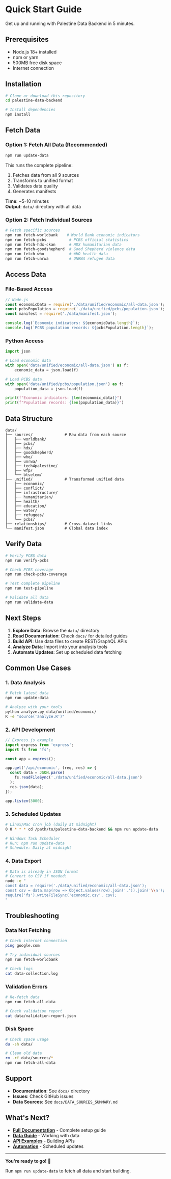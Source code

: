 # Quick Start Guide

Get up and running with Palestine Data Backend in 5 minutes.

## Prerequisites

- Node.js 18+ installed
- npm or yarn
- 500MB free disk space
- Internet connection

## Installation

```bash
# Clone or download this repository
cd palestine-data-backend

# Install dependencies
npm install
```

## Fetch Data

### Option 1: Fetch All Data (Recommended)

```bash
npm run update-data
```

This runs the complete pipeline:
1. Fetches data from all 9 sources
2. Transforms to unified format
3. Validates data quality
4. Generates manifests

**Time**: ~5-10 minutes  
**Output**: `data/` directory with all data

### Option 2: Fetch Individual Sources

```bash
# Fetch specific sources
npm run fetch-worldbank    # World Bank economic indicators
npm run fetch-pcbs          # PCBS official statistics
npm run fetch-hdx-ckan      # HDX humanitarian data
npm run fetch-goodshepherd  # Good Shepherd violence data
npm run fetch-who           # WHO health data
npm run fetch-unrwa         # UNRWA refugee data
```

## Access Data

### File-Based Access

```javascript
// Node.js
const economicData = require('./data/unified/economic/all-data.json');
const pcbsPopulation = require('./data/unified/pcbs/population.json');
const manifest = require('./data/manifest.json');

console.log(`Economic indicators: ${economicData.length}`);
console.log(`PCBS population records: ${pcbsPopulation.length}`);
```

### Python Access

```python
import json

# Load economic data
with open('data/unified/economic/all-data.json') as f:
    economic_data = json.load(f)

# Load PCBS data
with open('data/unified/pcbs/population.json') as f:
    population_data = json.load(f)

print(f"Economic indicators: {len(economic_data)}")
print(f"Population records: {len(population_data)}")
```

## Data Structure

```
data/
├── sources/              # Raw data from each source
│   ├── worldbank/
│   ├── pcbs/
│   ├── hdx/
│   ├── goodshepherd/
│   ├── who/
│   ├── unrwa/
│   ├── tech4palestine/
│   ├── wfp/
│   └── btselem/
├── unified/              # Transformed unified data
│   ├── economic/
│   ├── conflict/
│   ├── infrastructure/
│   ├── humanitarian/
│   ├── health/
│   ├── education/
│   ├── water/
│   ├── refugees/
│   └── pcbs/
├── relationships/        # Cross-dataset links
└── manifest.json         # Global data index
```

## Verify Data

```bash
# Verify PCBS data
npm run verify-pcbs

# Check PCBS coverage
npm run check-pcbs-coverage

# Test complete pipeline
npm run test-pipeline

# Validate all data
npm run validate-data
```

## Next Steps

1. **Explore Data**: Browse the `data/` directory
2. **Read Documentation**: Check `docs/` for detailed guides
3. **Build API**: Use data files to create REST/GraphQL APIs
4. **Analyze Data**: Import into your analysis tools
5. **Automate Updates**: Set up scheduled data fetching

## Common Use Cases

### 1. Data Analysis

```bash
# Fetch latest data
npm run update-data

# Analyze with your tools
python analyze.py data/unified/economic/
R -e "source('analyze.R')"
```

### 2. API Development

```javascript
// Express.js example
import express from 'express';
import fs from 'fs';

const app = express();

app.get('/api/economic', (req, res) => {
  const data = JSON.parse(
    fs.readFileSync('./data/unified/economic/all-data.json')
  );
  res.json(data);
});

app.listen(3000);
```

### 3. Scheduled Updates

```bash
# Linux/Mac cron job (daily at midnight)
0 0 * * * cd /path/to/palestine-data-backend && npm run update-data

# Windows Task Scheduler
# Run: npm run update-data
# Schedule: Daily at midnight
```

### 4. Data Export

```bash
# Data is already in JSON format
# Convert to CSV if needed:
node -e "
const data = require('./data/unified/economic/all-data.json');
const csv = data.map(row => Object.values(row).join(',')).join('\\n');
require('fs').writeFileSync('economic.csv', csv);
"
```

## Troubleshooting

### Data Not Fetching

```bash
# Check internet connection
ping google.com

# Try individual sources
npm run fetch-worldbank

# Check logs
cat data-collection.log
```

### Validation Errors

```bash
# Re-fetch data
npm run fetch-all-data

# Check validation report
cat data/validation-report.json
```

### Disk Space

```bash
# Check space usage
du -sh data/

# Clean old data
rm -rf data/sources/*
npm run fetch-all-data
```

## Support

- **Documentation**: See `docs/` directory
- **Issues**: Check GitHub issues
- **Data Sources**: See `docs/DATA_SOURCES_SUMMARY.md`

## What's Next?

- **[Full Documentation](docs/START_HERE.md)** - Complete setup guide
- **[Data Guide](docs/guides/DATA_GUIDE.md)** - Working with data
- **[API Examples](docs/guides/API_EXAMPLES.md)** - Building APIs
- **[Automation](docs/guides/AUTOMATION.md)** - Scheduled updates

---

**You're ready to go!** 🚀

Run `npm run update-data` to fetch all data and start building.
